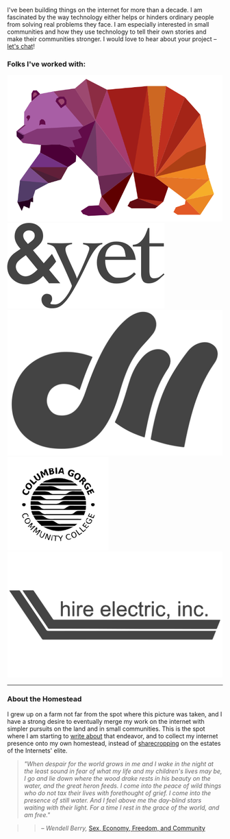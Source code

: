 I've been building things on the internet for more than a decade. I am fascinated by the way technology either helps or hinders ordinary people from solving real problems they face. I am especially interested in small communities and how they use technology to tell their own stories and make their communities stronger. I would love to hear about your project – [let's chat](mailto:isaac@ike.io)!

### Folks I've worked with:

<a href="http://wild.land" target="_blank"><img src="img/wildland.svg" class="logos"/></a>
<a href="http://andyet.com" target="_blank"><img src="img/andyet.svg" class="logos"/></a>
<a href="http://www.dougwaltman.com/" target="_blank"><img src="img/dw2.svg" class="logos"/></a>
<a href="http://cgcc.edu" target="_blank"><img src="img/cgcc.png" class="logos"/></a>
<a href="http://hireelectric.com" target="_blank"><img src="img/hire-electric.svg" class="logos"/></a>

* * *

### About the Homestead

I grew up on a farm not far from the spot where this picture was taken, and I have a strong desire to eventually merge my work on the internet with simpler pursuits on the land and in small communities. This is the spot where I am starting to [write about](blog.html) that endeavor, and to collect my internet presence onto my own homestead, instead of [sharecropping](blog/indieweb.html) on the estates of the Internets' elite.

> _"When despair for the world grows in me and I wake in the night at the least sound in fear of what my life and my children's lives may be, I go and lie down where the wood drake rests in his beauty on the water, and the great heron feeds. I come into the peace of wild things who do not tax their lives with forethought of grief. I come into the presence of still water. And I feel above me the day-blind stars waiting with their light. For a time I rest in the grace of the world, and am free."_

> >– _Wendell Berry,_ [Sex, Economy, Freedom, and Community](https://www.goodreads.com/book/show/146150.Sex_Economy_Freedom_and_Community)
